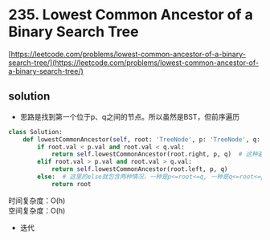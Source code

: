 # 235. Lowest Common Ancestor of a Binary Search Tree
[https://leetcode.com/problems/lowest-common-ancestor-of-a-binary-search-tree/](https://leetcode.com/problems/lowest-common-ancestor-of-a-binary-search-tree/)


## solution

- 思路是找到第一个位于p、q之间的节点。所以虽然是BST，但前序遍历

```python
class Solution:
    def lowestCommonAncestor(self, root: 'TreeNode', p: 'TreeNode', q: 'TreeNode') -> 'TreeNode':
        if root.val < p.val and root.val < q.val:
            return self.lowestCommonAncestor(root.right, p, q)  # 这种遍历一半的树写法，判断然后返回。另一种完整遍历树，左结果l和右结果r再判断
        elif root.val > p.val and root.val > q.val:
            return self.lowestCommonAncestor(root.left, p, q)
        else:  # 这里的else就包含两种情况，一种是p<=root<=q, 一种是q<=root<=p
            return root
```
时间复杂度：O(h) <br>
空间复杂度：O(h)


- 迭代
```python

```
